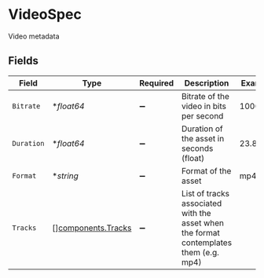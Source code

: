 # VideoSpec

Video metadata


## Fields

| Field                                                                                  | Type                                                                                   | Required                                                                               | Description                                                                            | Example                                                                                |
| -------------------------------------------------------------------------------------- | -------------------------------------------------------------------------------------- | -------------------------------------------------------------------------------------- | -------------------------------------------------------------------------------------- | -------------------------------------------------------------------------------------- |
| `Bitrate`                                                                              | **float64*                                                                             | :heavy_minus_sign:                                                                     | Bitrate of the video in bits per second                                                | 1000000                                                                                |
| `Duration`                                                                             | **float64*                                                                             | :heavy_minus_sign:                                                                     | Duration of the asset in seconds (float)                                               | 23.8328                                                                                |
| `Format`                                                                               | **string*                                                                              | :heavy_minus_sign:                                                                     | Format of the asset                                                                    | mp4                                                                                    |
| `Tracks`                                                                               | [][components.Tracks](../../models/components/tracks.md)                               | :heavy_minus_sign:                                                                     | List of tracks associated with the asset when the format<br/>contemplates them (e.g. mp4)<br/> |                                                                                        |